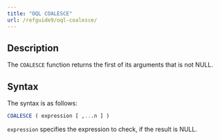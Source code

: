 ```yaml
---
title: "OQL COALESCE"
url: /refguide9/oql-coalesce/
---
```


## Description

The `COALESCE` function returns the first of its arguments that is not NULL.

## Syntax

The syntax is as follows:

```sql
COALESCE ( expression [ ,...n ] )
```

`expression` specifies the expression to check, if the result is NULL.
